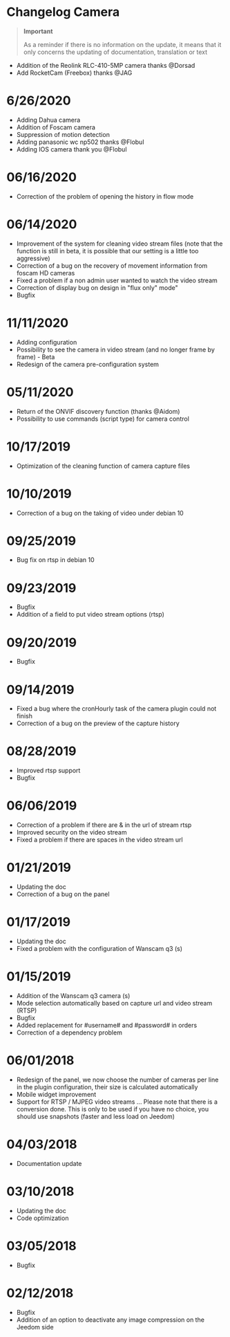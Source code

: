 # Changelog Camera

>**Important**
>
>As a reminder if there is no information on the update, it means that it only concerns the updating of documentation, translation or text

- Addition of the Reolink RLC-410-5MP camera thanks @Dorsad
- Add RocketCam (Freebox) thanks @JAG

# 6/26/2020

- Adding Dahua camera
- Addition of Foscam camera
- Suppression of motion detection
- Adding panasonic wc np502 thanks @Flobul
- Adding IOS camera thank you @Flobul

# 06/16/2020

- Correction of the problem of opening the history in flow mode

# 06/14/2020

- Improvement of the system for cleaning video stream files (note that the function is still in beta, it is possible that our setting is a little too aggressive)
- Correction of a bug on the recovery of movement information from foscam HD cameras
- Fixed a problem if a non admin user wanted to watch the video stream
- Correction of display bug on design in "flux only" mode"
- Bugfix

# 11/11/2020

- Adding configuration
- Possibility to see the camera in video stream (and no longer frame by frame) - Beta
- Redesign of the camera pre-configuration system

# 05/11/2020

- Return of the ONVIF discovery function (thanks @Aidom)
- Possibility to use commands (script type) for camera control

# 10/17/2019

- Optimization of the cleaning function of camera capture files

# 10/10/2019

- Correction of a bug on the taking of video under debian 10

# 09/25/2019

- Bug fix on rtsp in debian 10

# 09/23/2019

- Bugfix
- Addition of a field to put video stream options (rtsp)

# 09/20/2019

- Bugfix

# 09/14/2019

 - Fixed a bug where the cronHourly task of the camera plugin could not finish
 - Correction of a bug on the preview of the capture history

# 08/28/2019

- Improved rtsp support
- Bugfix

# 06/06/2019

- Correction of a problem if there are &amp; in the url of stream rtsp
- Improved security on the video stream
- Fixed a problem if there are spaces in the video stream url

# 01/21/2019

- Updating the doc
- Correction of a bug on the panel

# 01/17/2019

- Updating the doc
- Fixed a problem with the configuration of Wanscam q3 (s)

# 01/15/2019

- Addition of the Wanscam q3 camera (s)
- Mode selection automatically based on capture url and video stream (RTSP)
- Bugfix
- Added replacement for #username# and #password# in orders
- Correction of a dependency problem

# 06/01/2018

- Redesign of the panel, we now choose the number of cameras per line in the plugin configuration, their size is calculated automatically
- Mobile widget improvement
- Support for RTSP / MJPEG video streams ... Please note that there is a conversion done. This is only to be used if you have no choice, you should use snapshots (faster and less load on Jeedom)

# 04/03/2018

- Documentation update

# 03/10/2018

- Updating the doc
- Code optimization

# 03/05/2018

- Bugfix

# 02/12/2018

- Bugfix
- Addition of an option to deactivate any image compression on the Jeedom side
